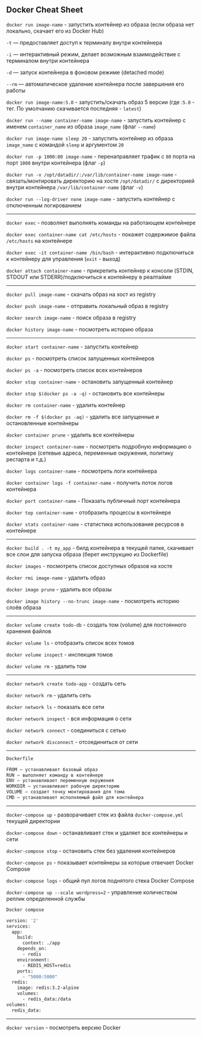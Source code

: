 ## Docker Cheat Sheet

`docker run image-name` - запустить контейнер из образа (если образа нет локально, скачает его из Docker Hub)

`-t` — предоставляет доступ к терминалу внутри контейнера

`-i` — интерактивный режим, делает возможным взаимодействие с терминалом внутри контейнера

`-d` — запуск контейнера в фоновом режиме (detached mode)

`--rm` — автоматическое удаление контейнера после завершения его работы

`docker run image-name:5.0` - запустить/скачать образ 5 версии (где :`5.0` - тег. По умолчанию скачивается последняя - `latest`)

`docker run --name container-name image-name` - запустить контейнер с именем `container_name` из образа `image_name`  (флаг `--name`)

`docker run image-name sleep 20` - запустить контейнер из образа `image_name` с командой `sleep` и аргументом `20`

`docker run -p 1000:80 image-name` - перенаправляет трафик с `80` порта на порт `1000` внутри контейнера (флаг `-p`)

`docker run -v /opt/datadir/:/var/lib/container-name image-name` - связать/монтировать директорию на хосте `/opt/datadir/` с директорией внутри контейнера `/var/lib/container-name` (флаг `-v`)

`docker run --log-driver none image-name` -  запустить контейнер с отключенным логированием

---

`docker exec` - позволяет выполнять команды на работающем контейнере

`docker exec container-name cat /etc/hosts` - покажет содержимое файла `/etc/hosts` на контейнере

`docker exec -it container-name /bin/bash` - интерактивно подключиться к контейнеру для управления (`exit` - выход)

`docker attach container-name` - прикрепить контейнер к консоли (STDIN, STDOUT или STDERR)/подключиться к контейнеру в реалтайме

---

`docker pull image-name` - скачать образ на хост из registry

`docker push image-name` - отправить локальный образ в registry

`docker search image-name` - поиск образа в registry

`docker history image-name` - посмотреть историю образа

---

`docker start container-name` - запустить контейнер


`docker ps` - посмотреть список запущенных контейнеров

`docker ps -a` - посмотреть список всех контейнеров


`docker stop container-name` - остановить запущенный контейнер

`docker stop $(docker ps -a -q)` - остановить все контейнеры


`docker rm container-name` - удалить контейнер

`docker rm -f $(docker ps -aq)` - удалить все запущенные и остановленные контейнеры

`docker container prune` - удалить все контейнеры


`docker inspect container-name` - посмотреть подробную информацию о контейнере (сетевые адреса, переменные окружения, политику рестарта и т.д.)

`docker logs container-name` - посмотреть логи контейнера

`docker container logs -f container-name` - получить поток логов контейнера

`docker port container-name` - Показать публичный порт контейнера

`docker top container-name` - отобразить процессы в контейнере

`docker stats container-name` - статистика использования ресурсов в контейнере

---

`docker build . -t my_app` - билд контейнера в текущей папке, скачивает все слои для запуска образа (берет инструкцию из Dockerfile)

`docker images` - посмотреть список доступных образов на хосте

`docker rmi image-name` - удалить образ

`docker image prune` - удалить все образы

`docker image history --no-trunc image-name` - посмотреть историю слоёв образа

---

`docker volume create todo-db` - создать том (volume) для постоянного хранения файлов

`docker volume ls` - отобразить список всех томов

`docker volume inspect` - инспекция томов

`docker volume rm` - удалить том

---

`docker network create todo-app` - создать сеть

`docker network rm` - удалить сеть

`docker network ls` - показать все сети

`docker network inspect` - вся информация о сети

`docker network connect` - соединиться с сетью

`docker network disconnect` - отсоединиться от сети

---
```bash
Dockerfile

FROM — устанавливает базовый образ
RUN — выполняет команду в контейнере
ENV — устанавливает переменную окружения
WORKDIR — устанавливает рабочую директорию
VOLUME — создает точку монтирования для тома
CMD — устанавливает исполняемый файл для контейнера
```
---

`docker-compose up` - разворачивает стек из файла `docker-compose.yml` текущей директории

`docker-compose down` - останавливает стек и удаляет все контейнеры и сети

`docker-compose stop` - остановить стек без удаления контейнеров

`docker-compose ps` - показывает контейнеры за которые отвечает Docker Compose

`docker-compose logs` - общий пул логов поднятого стека Docker Compose

`docker-compose up --scale wordpress=2` - управление количеством реплик определенной службы
```bash
Docker compose

version: '2'
services:
  app:
    build:
      context: ./app
    depends_on:
      - redis
    environment:
      - REDIS_HOST=redis
    ports:
      - "5000:5000"
  redis:
    image: redis:3.2-alpine
    volumes:
      - redis_data:/data
volumes:
  redis_data:
```
---

`docker version` - посмотреть версию Docker
